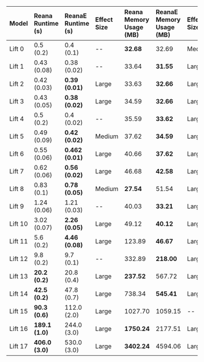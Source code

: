 | Model   | Reana Runtime (s)   | ReanaE Runtime (s)   | Effect Size   | Reana Memory Usage (MB)   | ReanaE Memory Usage (MB)   | Effect Size   |
|:--------|:--------------------|:---------------------|:--------------|:--------------------------|:---------------------------|:--------------|
| Lift 0  | 0.5 (0.2)           | 0.4 (0.1)            | --            | **32.68**                 | 32.69                      | Medium        |
| Lift 1  | 0.43 (0.08)         | 0.38 (0.02)          | --            | 33.64                     | **31.55**                  | Large         |
| Lift 2  | 0.42 (0.03)         | **0.39 (0.01)**      | Large         | 33.63                     | **32.66**                  | Large         |
| Lift 3  | 0.43 (0.05)         | **0.38 (0.02)**      | Large         | 34.59                     | **32.66**                  | Large         |
| Lift 4  | 0.5 (0.2)           | 0.4 (0.02)           | --            | 35.59                     | **33.62**                  | Large         |
| Lift 5  | 0.49 (0.09)         | **0.42 (0.02)**      | Medium        | 37.62                     | **34.59**                  | Large         |
| Lift 6  | 0.55 (0.06)         | **0.462 (0.01)**     | Large         | 40.66                     | **37.62**                  | Large         |
| Lift 7  | 0.62 (0.06)         | **0.56 (0.02)**      | Large         | 46.68                     | **42.58**                  | Large         |
| Lift 8  | 0.83 (0.1)          | **0.78 (0.05)**      | Medium        | **27.54**                 | 51.54                      | Large         |
| Lift 9  | 1.24 (0.06)         | 1.21 (0.03)          | --            | 40.03                     | **33.21**                  | Large         |
| Lift 10 | 3.02 (0.07)         | **2.26 (0.05)**      | Large         | 49.12                     | **40.12**                  | Large         |
| Lift 11 | 5.6 (0.2)           | **4.46 (0.08)**      | Large         | 123.89                    | **46.67**                  | Large         |
| Lift 12 | 9.8 (0.2)           | 9.7 (0.1)            | --            | 332.89                    | **218.00**                 | Large         |
| Lift 13 | **20.2 (0.2)**      | 20.8 (0.4)           | Large         | **237.52**                | 567.72                     | Large         |
| Lift 14 | **42.5 (0.2)**      | 47.8 (0.7)           | Large         | 738.34                    | **545.41**                 | Large         |
| Lift 15 | **90.3 (0.6)**      | 112.0 (2.0)          | Large         | 1027.70                   | 1059.15                    | --            |
| Lift 16 | **189.1 (1.0)**     | 244.0 (3.0)          | Large         | **1750.24**               | 2177.51                    | Large         |
| Lift 17 | **406.0 (3.0)**     | 530.0 (3.0)          | Large         | **3402.24**               | 4594.06                    | Large         |